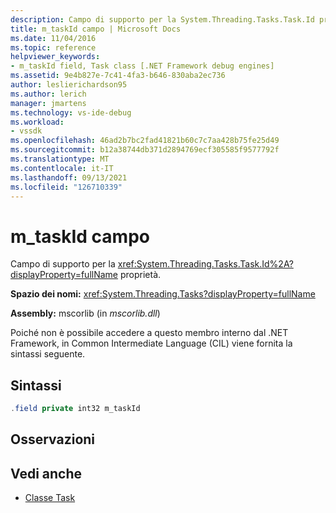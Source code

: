 ```yaml
---
description: Campo di supporto per la System.Threading.Tasks.Task.Id proprietà .
title: m_taskId campo | Microsoft Docs
ms.date: 11/04/2016
ms.topic: reference
helpviewer_keywords:
- m_taskId field, Task class [.NET Framework debug engines]
ms.assetid: 9e4b827e-7c41-4fa3-b646-830aba2ec736
author: leslierichardson95
ms.author: lerich
manager: jmartens
ms.technology: vs-ide-debug
ms.workload:
- vssdk
ms.openlocfilehash: 46ad2b7bc2fad41821b60c7c7aa428b75fe25d49
ms.sourcegitcommit: b12a38744db371d2894769ecf305585f9577792f
ms.translationtype: MT
ms.contentlocale: it-IT
ms.lasthandoff: 09/13/2021
ms.locfileid: "126710339"
---
```

# <a name="m_taskid-field"></a>m_taskId campo
Campo di supporto per la <xref:System.Threading.Tasks.Task.Id%2A?displayProperty=fullName> proprietà.

 **Spazio dei nomi:** <xref:System.Threading.Tasks?displayProperty=fullName>

 **Assembly:** mscorlib (in *mscorlib.dll*)

 Poiché non è possibile accedere a questo membro interno dal .NET Framework, in Common Intermediate Language (CIL) viene fornita la sintassi seguente.

## <a name="syntax"></a>Sintassi

```csharp
.field private int32 m_taskId
```

## <a name="remarks"></a>Osservazioni

## <a name="see-also"></a>Vedi anche
- [Classe Task](../../extensibility/debugger/task-class-internal-members.md)
